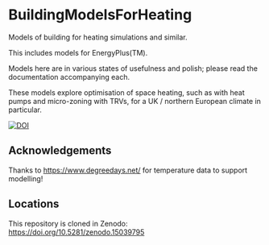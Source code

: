 # BuildingModelsForHeating

Models of building for heating simulations and similar.

This includes models for EnergyPlus(TM).

Models here are in various states of usefulness and polish;
please read the documentation accompanying each.

These models explore optimisation of space heating,
such as with heat pumps and micro-zoning with TRVs,
for a UK / northern European climate in particular.

[![DOI](https://zenodo.org/badge/949995084.svg)](https://doi.org/10.5281/zenodo.15039795)


## Acknowledgements

Thanks to https://www.degreedays.net/ for temperature data to support modelling!


## Locations

This repository is cloned in Zenodo: https://doi.org/10.5281/zenodo.15039795

